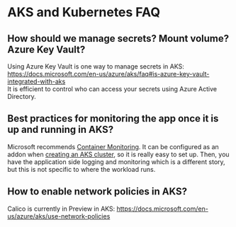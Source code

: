 # AKS and Kubernetes FAQ

## How should we manage secrets? Mount volume? Azure Key Vault?  
Using Azure Key Vault is one way to manage secrets in AKS: https://docs.microsoft.com/en-us/azure/aks/faq#is-azure-key-vault-integrated-with-aks  
It is efficient to control who can access your secrets using Azure Active Directory.   

## Best practices for monitoring the app once it is up and running in AKS?
Microsoft recommends [Container Monitoring](https://docs.microsoft.com/en-us/azure/azure-monitor/insights/container-insights-overview). It can be configured as an addon when [creating an AKS cluster](https://docs.microsoft.com/en-us/azure/aks/kubernetes-walkthrough#create-aks-cluster), so it is really easy to set up. Then, you have the application side logging and monitoring which is a different story, but this is not specific to where the workload runs.   

## How to enable network policies in AKS? 
Calico is currently in Preview in AKS: https://docs.microsoft.com/en-us/azure/aks/use-network-policies  

